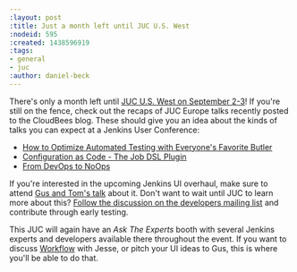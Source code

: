 ```yaml
---
:layout: post
:title: Just a month left until JUC U.S. West
:nodeid: 595
:created: 1438596919
:tags:
- general
- juc
:author: daniel-beck
---
```

There's only a month left until [JUC U.S. West on September 2-3](https://www.cloudbees.com/jenkins/juc-2015/us-west)! If you're still on the fence, check out the recaps of JUC Europe talks recently posted to the CloudBees blog. These should give you an idea about the kinds of talks you can expect at a Jenkins User Conference:

* [How to Optimize Automated Testing with Everyone's Favorite Butler](http://blog.cloudbees.com/2015/07/juc-session-blog-series-andrew-phillips.html)
* [Configuration as Code - The Job DSL Plugin](http://blog.cloudbees.com/2015/07/juc-session-blog-series-daniel-spilker.html)
* [From DevOps to NoOps](http://blog.cloudbees.com/2015/07/juc-session-blog-series-mario-cruz-juc.html)

If you're interested in the upcoming Jenkins UI overhaul, make sure to attend [Gus and Tom's talk](https://www.cloudbees.com/jenkins/juc-2015/abstracts/us-west/01-02-1500) about it. Don't want to wait until JUC to learn more about this? [Follow the discussion on the developers mailing list](https://groups.google.com/d/msg/jenkinsci-dev/Tiz-LSqCJmg/3CuYzuBXJpsJ) and contribute through early testing.

This JUC will again have an *Ask The Experts* booth with several Jenkins experts and developers available there throughout the event. If you want to discuss [Workflow](https://www.cloudbees.com/jenkins/juc-2015/abstracts/us-west/01-01-1130) with Jesse, or pitch your UI ideas to Gus, this is where you'll be able to do that.
